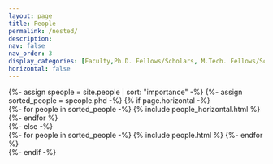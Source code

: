 ```yaml
---
layout: page
title: People
permalink: /nested/
description: 
nav: false
nav_order: 3
display_categories: [Faculty,Ph.D. Fellows/Scholars, M.Tech. Fellows/Scholars, Staff ]
horizontal: false
---
```

<div class="people">
<!-- Display people without categories -->
  {%- assign speople = site.people | sort: "importance" -%}
  {%- assign sorted_people = speople.phd -%}
  <!-- Generate cards for each people -->
  {% if page.horizontal -%}
  <div class="container">
    <div class="row row-cols-2">
    {%- for people in sorted_people -%}
      {% include people_horizontal.html %}
    {%- endfor %}
    </div>
  </div>
  {%- else -%}
  <div class="grid">
    {%- for people in sorted_people -%}
      {% include people.html %}
    {%- endfor %}
  </div>
  {%- endif -%}

</div>
